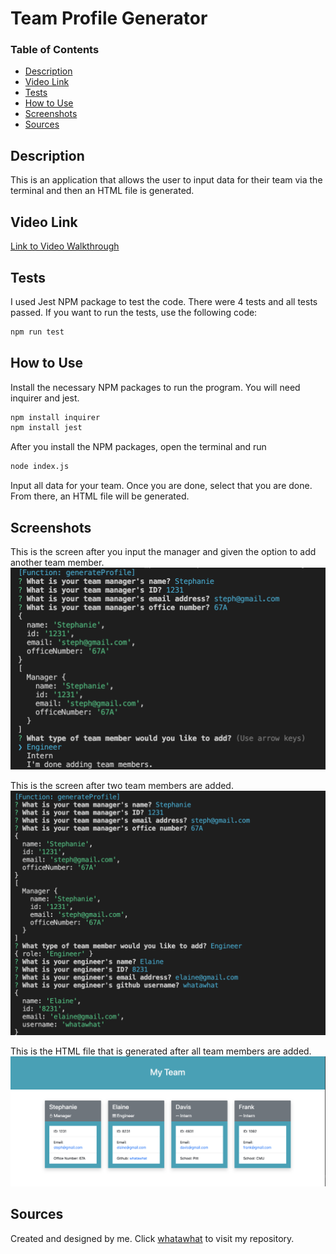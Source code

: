 # Team Profile Generator
### Table of Contents
- [Description](#Description)
- [Video Link](#video-link)
- [Tests](#tests)
- [How to Use](#how-to-use)
- [Screenshots](#screenshots)
- [Sources](#sources)

## Description
This is an application that allows the user to input data for their team via the terminal and then an HTML file is generated.

## Video Link
[Link to Video Walkthrough](https://drive.google.com/file/d/1Y1387oLMv15UVaobafnYd0-dpTm5bjFo/view)

## Tests
I used Jest NPM package to test the code. There were 4 tests and all tests passed. If you want to run the tests, use the following code:
```bash
npm run test
```

## How to Use
Install the necessary NPM packages to run the program. You will need inquirer and jest. 
```bash
npm install inquirer
npm install jest
```

After you install the NPM packages, open the terminal and run 
```bash
node index.js
```

Input all data for your team. Once you are done, select that you are done. From there, an HTML file will be generated.

## Screenshots
This is the screen after you input the manager and given the option to add another team member.
![Team Initial Profile](images/team_profile_pic4.png)

This is the screen after two team members are added.
![Team Profile](images/team_profile_pic2.png)


This is the HTML file that is generated after all team members are added.
![Team Profile](images/team_generate_pic.png)

## Sources
Created and designed by me. Click [whatawhat](www.github.com/whatawhat) to visit my repository.

